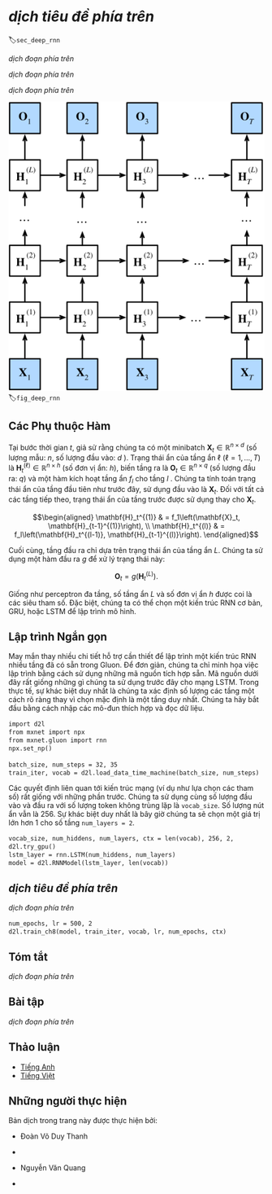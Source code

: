<!-- ===================== Bắt đầu dịch Phần 1 ==================== -->
<!-- ========================================= REVISE PHẦN 1 - BẮT ĐẦU =================================== -->

<!--
# Deep Recurrent Neural Networks
-->

# *dịch tiêu đề phía trên*

:label:`sec_deep_rnn`

<!--
Up to now, we only discussed recurrent neural networks with a single unidirectional hidden layer.
In it the specific functional form of how latent variables and observations interact was rather arbitrary.
This is not a big problem as long as we have enough flexibility to model different types of interactions.
With a single layer, however, this can be quite challenging.
In the case of the perceptron, we fixed this problem by adding more layers.
Within RNNs this is a bit trickier, since we first need to decide how and where to add extra nonlinearity.
Our discussion below focuses primarily on LSTMs, but it applies to other sequence models, too.
-->

*dịch đoạn phía trên*

<!--
* We could add extra nonlinearity to the gating mechanisms. 
That is, instead of using a single perceptron we could use multiple layers. 
This leaves the *mechanism* of the LSTM unchanged. 
Instead it makes it more sophisticated. 
This would make sense if we were led to believe that the LSTM mechanism describes some form of universal truth of how latent variable autoregressive models work.
* We could stack multiple layers of LSTMs on top of each other.
This results in a mechanism that is more flexible, due to the combination of several simple layers.
In particular, data might be relevant at different levels of the stack.
For instance, we might want to keep high-level data about financial market conditions (bear or bull market) available, whereas at a lower level we only record shorter-term temporal dynamics.
-->

*dịch đoạn phía trên*

<!--
Beyond all this abstract discussion it is probably easiest to understand the family of models we are interested in by reviewing :numref:`fig_deep_rnn`.
It describes a deep recurrent neural network with $L$ hidden layers.
Each hidden state is continuously passed to both the next timestep of the current layer and the current timestep of the next layer.
-->

*dịch đoạn phía trên*

<!--
![ Architecture of a deep recurrent neural network. ](../img/deep-rnn.svg)
-->

![*dịch chú thích ảnh phía trên*](../img/deep-rnn.svg)
:label:`fig_deep_rnn`

<!-- ===================== Kết thúc dịch Phần 1 ===================== -->

<!-- ===================== Bắt đầu dịch Phần 2 ===================== -->

<!--
## Functional Dependencies
-->

## Các Phụ thuộc Hàm


<!--
At timestep $t$ we assume that we have a minibatch $\mathbf{X}_t \in \mathbb{R}^{n \times d}$ (number of examples: $n$, number of inputs: $d$).
The hidden state of hidden layer $\ell$ ($\ell=1,\ldots, T$) is $\mathbf{H}_t^{(\ell)}  \in \mathbb{R}^{n \times h}$ (number of hidden units: $h$), 
the output layer variable is $\mathbf{O}_t \in \mathbb{R}^{n \times q}$ (number of outputs: $q$) and a hidden layer activation function $f_l$ for layer $l$.
We compute the hidden state of layer $1$ as before, using $\mathbf{X}_t$ as input.
For all subsequent layers, the hidden state of the previous layer is used in its place.
-->

Tại bước thời gian $t$, giả sử rằng chúng ta có một minibatch $\mathbf{X}_t \in \mathbb{R}^{n \times d}$ (số lượng mẫu: $n$, số lượng đầu vào: $d$ ).
Trạng thái ẩn của tầng ẩn $\ell$ ($\ell=1,\ldots, T$) là $\mathbf{H}_t^{(\ell)}  \in \mathbb{R}^{n \times h}$ (số đơn vị ẩn: $h$),
biến tầng ra là $\mathbf{O}_t \in \mathbb{R}^{n \times q}$ (số lượng đầu ra: $q$) và một hàm kích hoạt tầng ẩn $f_l$ cho tầng $l$ .
Chúng ta tính toán trạng thái ẩn của tầng đầu tiên như trước đây, sử dụng đầu vào là $\mathbf{X}_t$.
Đối với tất cả các tầng tiếp theo, trạng thái ẩn của tầng trước được sử dụng thay cho $\mathbf{X}_t$.

$$\begin{aligned}
\mathbf{H}_t^{(1)} & = f_1\left(\mathbf{X}_t, \mathbf{H}_{t-1}^{(1)}\right), \\
\mathbf{H}_t^{(l)} & = f_l\left(\mathbf{H}_t^{(l-1)}, \mathbf{H}_{t-1}^{(l)}\right).
\end{aligned}$$


<!--
Finally, the output layer is only based on the hidden state of hidden layer $L$.
We use the output function $g$ to address this:
-->

Cuối cùng, tầng đầu ra chỉ dựa trên trạng thái ẩn của tầng ẩn $L$.
Chúng ta sử dụng một hàm đầu ra $g$ để xử lý trạng thái này:

$$\mathbf{O}_t = g \left(\mathbf{H}_t^{(L)}\right).$$


<!--
Just as with multilayer perceptrons, the number of hidden layers $L$ and number of hidden units $h$ are hyper parameters.
In particular, we can pick a regular RNN, a GRU, or an LSTM to implement the model.
-->

Giống như perceptron đa tầng, số tầng ẩn $L$ và số đơn vị ẩn $h$ được coi là các siêu tham số.
Đặc biệt, chúng ta có thể chọn một kiến trúc RNN cơ bản, GRU, hoặc LSTM để lập trình mô hình.

<!-- ========================================= REVISE PHẦN 1 - KẾT THÚC ===================================-->

<!-- ========================================= REVISE PHẦN 2 - BẮT ĐẦU ===================================-->

<!--
## Concise Implementation
-->

## Lập trình Ngắn gọn


<!--
Fortunately many of the logistical details required to implement multiple layers of an RNN are readily available in Gluon.
To keep things simple we only illustrate the implementation using such built-in functionality.
The code is very similar to the one we used previously for LSTMs.
In fact, the only difference is that we specify the number of layers explicitly rather than picking the default of a single layer.
Let us begin by importing the appropriate modules and loading data.
-->

May mắn thay nhiều chi tiết hỗ trợ cần thiết để lập trình một kiến trúc RNN nhiều tầng đã có sẵn trong Gluon.
Để đơn giản, chúng ta chỉ minh họa việc lập trình bằng cách sử dụng những mã nguồn tích hợp sẵn.
Mã nguồn dưới đây rất giống những gì chúng ta sử dụng trước đây cho mạng LSTM.
Trong thực tế, sự khác biệt duy nhất là chúng ta xác định số lượng các tầng một cách rõ ràng thay vì chọn mặc định là một tầng duy nhất.
Chúng ta hãy bắt đầu bằng cách nhập các mô-đun thích hợp và đọc dữ liệu.


```{.python .input  n=17}
import d2l
from mxnet import npx
from mxnet.gluon import rnn
npx.set_np()

batch_size, num_steps = 32, 35
train_iter, vocab = d2l.load_data_time_machine(batch_size, num_steps)
```


<!--
The architectural decisions (such as choosing parameters) are very similar to those of previous sections.
We pick the same number of inputs and outputs as we have distinct tokens, i.e., `vocab_size`.
The number of hidden units is still 256.
The only difference is that we now select a nontrivial number of layers `num_layers = 2`.
-->

Các quyết định liên quan tới kiến ​​trúc mạng (ví dụ như lựa chọn các tham số) rất giống với những phần trước.
Chúng ta sử dụng cùng số lượng đầu vào và đầu ra với số lượng token không trùng lặp là `vocab_size`.
Số lượng nút ẩn vẫn là 256.
Sự khác biệt duy nhất là bây giờ chúng ta sẽ chọn một giá trị lớn hơn 1 cho số tầng `num_layers = 2`.


```{.python .input  n=22}
vocab_size, num_hiddens, num_layers, ctx = len(vocab), 256, 2, d2l.try_gpu()
lstm_layer = rnn.LSTM(num_hiddens, num_layers)
model = d2l.RNNModel(lstm_layer, len(vocab))
```

<!-- ===================== Kết thúc dịch Phần 2 ===================== -->

<!-- ===================== Bắt đầu dịch Phần 3 ===================== -->

<!--
## Training
-->

## *dịch tiêu đề phía trên*

<!--
The actual invocation logic is identical to before.
The only difference is that we now instantiate two layers with LSTMs.
This rather more complex architecture and the large number of epochs slow down training considerably.
-->

*dịch đoạn phía trên*


```{.python .input  n=8}
num_epochs, lr = 500, 2
d2l.train_ch8(model, train_iter, vocab, lr, num_epochs, ctx)
```

<!--
## Summary
-->

## Tóm tắt

<!--
* In deep recurrent neural networks, hidden state information is passed to the next timestep of the current layer and the current timestep of the next layer.
* There exist many different flavors of deep RNNs, such as LSTMs, GRUs, or regular RNNs. Conveniently these models are all available as parts of the `rnn` module in Gluon.
* Initialization of the models requires care. Overall, deep RNNs require considerable amount of work (such as learning rate and clipping) to ensure proper convergence.
-->

*dịch đoạn phía trên*

<!--
## Exercises
-->

## Bài tập

<!--
1. Try to implement a two-layer RNN from scratch using the single layer implementation we discussed in :numref:`sec_rnn_scratch`.
2. Replace the LSTM by a GRU and compare the accuracy.
3. Increase the training data to include multiple books. How low can you go on the perplexity scale?
4. Would you want to combine sources of different authors when modeling text? Why is this a good idea? What could go wrong?
-->

*dịch đoạn phía trên*

<!-- ===================== Kết thúc dịch Phần 3 ===================== -->
<!-- ========================================= REVISE PHẦN 2 - KẾT THÚC ===================================-->


## Thảo luận
* [Tiếng Anh](https://discuss.mxnet.io/t/2369)
* [Tiếng Việt](https://forum.machinelearningcoban.com/c/d2l)

## Những người thực hiện
Bản dịch trong trang này được thực hiện bởi:
<!--
Tác giả của mỗi Pull Request điền tên mình và tên những người review mà bạn thấy
hữu ích vào từng phần tương ứng. Mỗi dòng một tên, bắt đầu bằng dấu `*`.

Lưu ý:
* Nếu reviewer không cung cấp tên, bạn có thể dùng tên tài khoản GitHub của họ
với dấu `@` ở đầu. Ví dụ: @aivivn.

* Tên đầy đủ của các reviewer có thể được tìm thấy tại https://github.com/aivivn/d2l-vn/blob/master/docs/contributors_info.md
-->

* Đoàn Võ Duy Thanh
<!-- Phần 1 -->
*

<!-- Phần 2 -->
* Nguyễn Văn Quang

<!-- Phần 3 -->
*

